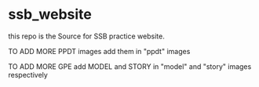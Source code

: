 # ssb_website
this repo is the Source for SSB practice website.

TO ADD MORE PPDT images add them in "ppdt" images

TO ADD MORE GPE add MODEL and STORY in "model" and "story" images respectively
